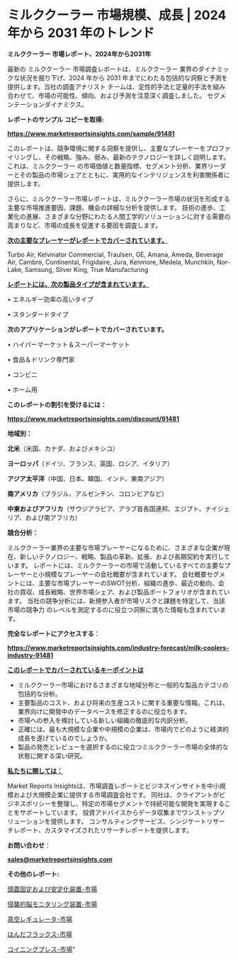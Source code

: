 # ミルククーラー 市場規模、成長 | 2024 年から 2031 年のトレンド

<strong>ミルククーラー 市場レポート、2024年から2031年</strong>

最新の ミルククーラー 市場調査レポートは、ミルククーラー 業界のダイナミックな状況を掘り下げ、2024 年から 2031 年までにわたる包括的な洞察と予測を提供します。当社の調査アナリスト チームは、定性的手法と定量的手法を組み合わせて、市場の可能性、傾向、および予測を注意深く調査しました。 セグメンテーションダイナミクス。



<strong>レポートのサンプル コピーを取得:</strong> <a href=https://www.marketreportsinsights.com/sample/91481>

<strong><u>https://www.marketreportsinsights.com/sample/91481</u></strong></a>

このレポートは、競争環境に関する洞察を提供し、主要なプレーヤーをプロファイリングし、その戦略、強み、弱み、最新のテクノロジーを詳しく説明します。 これは、ミルククーラー の市場価値と数量指標、セグメント分析、業界リーダーとその製品の市場シェアとともに、実用的なインテリジェンスを利害関係者に提供します。

さらに、ミルククーラー市場レポートは、ミルククーラー市場の状況を形成する主要な市場推進要因、課題、機会の詳細な分析を提供します。 技術の進歩、工業化の進展、さまざまな分野にわたる人間工学的ソリューションに対する需要の高まりなど、市場の成長を促進する要因を調査します。



<strong><u>次の主要なプレーヤーがレポートでカバーされています。</u></strong>

Turbo Air, Kelvinator Commercial, Traulsen, GE, Amana, Ameda, Beverage Air, Cambro, Continental, Frigidaire, Jura, Kenmore, Medela, Munchkin, Nor-Lake, Samsung, Silver King, True Manufacturing



<strong><u><b>レポートには、次の製品タイプが含まれています。</b></u></strong>

• エネルギー効率の高いタイプ

• スタンダードタイプ



<strong><b>次のアプリケーションがレポートでカバーされています。</b></strong>

• ハイパーマーケット＆スーパーマーケット

• 食品＆ドリンク専門家

• コンビニ

• ホーム用



<strong><b>このレポートの割引を受けるには：</b></strong><a href=https://www.marketreportsinsights.com/discount/91481>

<strong><u>https://www.marketreportsinsights.com/discount/91481</u></strong></a>



<strong>地域別：</strong>



<strong>北米</strong>（米国、カナダ、およびメキシコ）



<strong>ヨーロッパ</strong>（ドイツ、フランス、英国、ロシア、イタリア）



<strong>アジア太平洋</strong>（中国、日本、韓国、インド、東南アジア）



<strong>南アメリカ</strong>（ブラジル、アルゼンチン、コロンビアなど）



<strong>中東およびアフリカ</strong>（サウジアラビア、アラブ首長国連邦、エジプト、ナイジェリア、および南アフリカ）



<strong>競合分析：</strong>

ミルククーラー業界の主要な市場プレーヤーになるために、さまざまな企業が現在、新しいテクノロジー、戦略、製品の革新、拡張、および長期契約を実行しています。 レポートには、ミルククーラーの市場で活動しているすべての主要なプレーヤーと小規模なプレーヤーの会社概要が含まれています。 会社概要セグメントには、主要な市場プレーヤーのSWOT分析、組織の進歩、最近の動向、会社の買収、成長戦略、世界市場シェア、および製品ポートフォリオが含まれています。 当社の競争分析には、新規参入者が市場リスクと課題を特定して、当該市場の競争力 のレベルを測定するのに役立つ洞察に満ちた情報も含まれています。



<strong>完全なレポートにアクセスする</strong>：

<a href=https://www.marketreportsinsights.com/industry-forecast/milk-coolers-industry-91481>

<strong><u>https://www.marketreportsinsights.com/industry-forecast/milk-coolers-industry-91481</u></strong></a>



<strong><u><b>このレポートでカバーされているキーポイントは</b></u></strong>
<ul>
  <li>ミルククーラー市場におけるさまざまな地域分布と一般的な製品カテゴリの包括的な分析。</li>
  <li>主要製品のコスト、および将来の生産コストに関する重要な情報。これは、業界向けに開発中のデータベースを修正するのに役立ちます。</li>
  <li>市場への参入を検討している新しい組織の徹底的な内訳分析。</li>
  <li>正確には、最も大規模な企業や中規模の企業は、市場内でどのように経済的成長を遂げているのでしょうか。</li>
  <li>製品の発売とレビューを選択するのに役立つミルククーラー市場の全体的な状態に関する深い研究。</li>
</ul>


<strong><u><b>私たちに関しては：</b></u></strong>

Market Reports Insightsは、市場調査レポートとビジネスインサイトを中小規模および大規模企業に提供する市場調査会社です。 同社は、クライアントがビジネスポリシーを整理し、特定の市場セグメントで持続可能な開発を実現することをサポートしています。 投資アドバイスからデータ収集までワンストップソリューションを提供します。 コンサルティングサービス、シンジケートリサーチレポート、カスタマイズされたリサーチレポートを提供します。



<strong><b>お問い合わせ</b></strong>：

<a href=mailto:sales@marketreportsinsights.com>

<strong><u>sales@marketreportsinsights.com</u></strong></a>



<strong>その他のレポート:</strong>

<a href=https://www.linkedin.com/pulse/頭蓋固定および安定化装置-市場-2023-swot-分析と成長率-2030-qobsf/>頭蓋固定および安定化装置-市場</a>

<a href=https://www.linkedin.com/pulse/侵襲的脳モニタリング装置-市場-2023-収益と成長ドライバー-2030-asamf/>侵襲的脳モニタリング装置-市場</a>

<a href=https://www.linkedin.com/pulse/真空レギュレータ-市場-2023-年のダイナミクスとビジネストレンド-cx4mf/>真空レギュレータ-市場</a>

<a href=https://www.linkedin.com/pulse/はんだフラックス-市場-2023-新興市場-将来の動向と市場需要-2030-vpkef/>はんだフラックス-市場</a>

<a href=https://www.linkedin.com/pulse/コイニングプレス-市場-2023-新興市場-将来の動向と市場需要-2030-iuy7f/>コイニングプレス-市場</a>"
